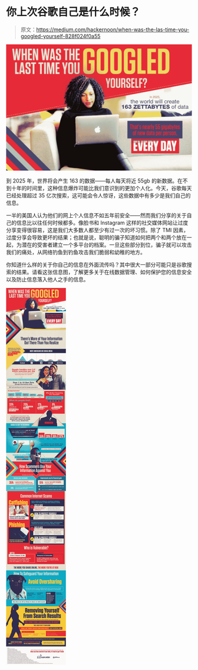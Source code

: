 # 你上次谷歌自己是什么时候？

> 原文：<https://medium.com/hackernoon/when-was-the-las-time-you-googled-yourself-828f024f0a55>

![](img/d928bd017a29964c8c67a5fc492ddc42.png)

到 2025 年，世界将会产生 163 的数据——每人每天将近 55gb 的新数据。在不到十年的时间里，这种信息爆炸可能比我们意识到的更加个人化。今天，谷歌每天已经处理超过 35 亿次搜索，这可能会令人惊讶，这些数据中有多少是我们自己的信息。

一半的美国人认为他们的网上个人信息不如五年前安全——然而我们分享的关于自己的信息比以往任何时候都多。像脸书和 Instagram 这样的社交媒体网站让过度分享变得很容易，这是我们大多数人都至少有过一次的坏习惯。除了 TMI 因素，过度分享会导致更坏的结果；也就是说，聪明的骗子知道如何把两个和两个放在一起，为潜在的受害者建立一个多平台的档案。一旦这些部分到位，骗子就可以攻击我们的痛处，从网络钓鱼到钓鱼攻击我们脆弱和幼稚的地方。

你知道什么样的关于你自己的信息在外面流传吗？其中很大一部分可能只是谷歌搜索的结果。请看这张信息图，了解更多关于在线数据管理、如何保护您的信息安全以及防止信息落入他人之手的信息。

![](img/e8845935c3a757ddb73b466184615288.png)